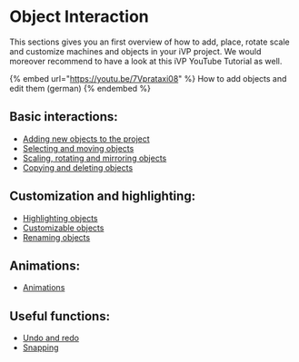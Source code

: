 # Object Interaction

This sections gives you an first overview of how to add, place, rotate scale and customize machines and objects in your iVP project. We would moreover recommend to have a look at this iVP YouTube Tutorial as well.

{% embed url="https://youtu.be/7Vprataxi08" %}
How to add objects and edit them (german)
{% endembed %}

## Basic interactions:

* [Adding new objects to the project](first-steps-with-3d-object.md)
* [Selecting and moving objects](selecting-and-moving-objects.md)
* [Scaling, rotating and mirroring objects](scale-and-rotate-objects.md)
* [Copying and deleting objects](copy-and-delete-objects.md)

## Customization and highlighting:

* [Highlighting objects](highlighting-objects.md)
* [Customizable objects](../user-interface/the-properties-panel.md)
* [Renaming objects](renaming-objects-and-folders.md)

## Animations:

* [Animations](animations.md)

## Useful functions:

* [Undo and redo](undo-and-redo.md)
* [Snapping](snapping.md)
